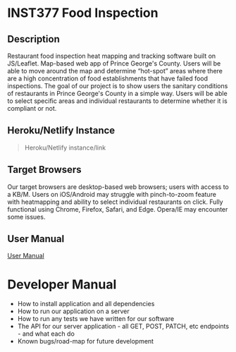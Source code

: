 # INST377 Food Inspection

## Description
Restaurant food inspection heat mapping and tracking software built on JS/Leaflet. Map-based web app of Prince George's County. Users will be able to move around the map and determine “hot-spot” areas where there are a high concentration of food establishments that have failed food inspections. The goal of our project is to show users the sanitary conditions of restaurants in Prince George's County in a simple way. Users will be able to select specific areas and individual restaurants to determine whether it is compliant or not.

## Heroku/Netlify Instance
> Heroku/Netlify instance/link

## Target Browsers
Our target browsers are desktop-based web browsers; users with access to a KB/M. Users on iOS/Android may struggle with pinch-to-zoom feature with heatmapping and ability to select individual restaurants on click. Fully functional using Chrome, Firefox, Safari, and Edge. Opera/IE may encounter some issues.

## User Manual
[User Manual](docs/user.md)

# Developer Manual
- How to install application and all dependencies
- How to run our application on a server
- How to run any tests we have written for our software
- The API for our server application - all GET, POST, PATCH, etc endpoints - and what each do
- Known bugs/road-map for future development